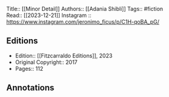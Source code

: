Title:: [[Minor Detail]]
Authors:: [[Adania Shibli]]
Tags:: #fiction  
Read:: [[2023-12-21]]
Instagram :: https://www.instagram.com/jeronimo_ficus/p/C1H-qoBA_pG/

## Editions
- Edition:: [[Fitzcarraldo Editions]], 2023
- Original Copyright:: 2017
- Pages:: 112

## Annotations
